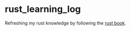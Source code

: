 # rust_learning_log

Refreshing my rust knowledge by following the [rust book](https://doc.rust-lang.org/stable/book/ch03-01-variables-and-mutability.html).
